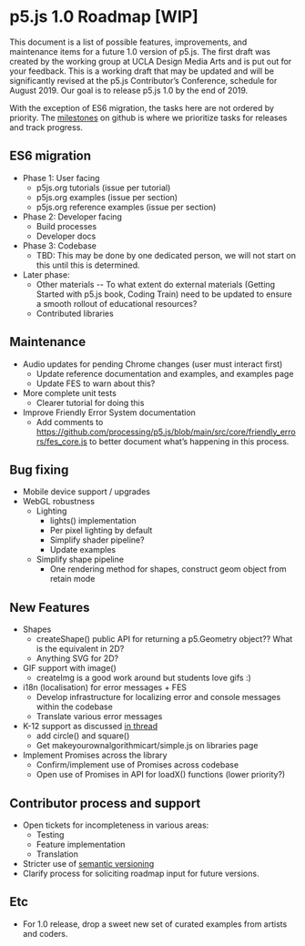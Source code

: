 # p5.js 1.0 Roadmap [WIP]

This document is a list of possible features, improvements, and maintenance items for a future 1.0 version of p5.js. The first draft was created by the working group at UCLA Design Media Arts and is put out for your feedback. This is a working draft that may be updated and will be significantly revised at the p5.js Contributor’s Conference, schedule for August 2019. Our goal is to release p5.js 1.0 by the end of 2019.

With the exception of ES6 migration, the tasks here are not ordered by priority. The [milestones](https://github.com/processing/p5.js/milestones) on github is where we prioritize tasks for releases and track progress.

## ES6 migration
* Phase 1: User facing
  * p5js.org tutorials (issue per tutorial)
  * p5js.org examples (issue per section)
  * p5js.org reference examples (issue per section)
* Phase 2: Developer facing
  * Build processes
  * Developer docs
* Phase 3: Codebase
  * TBD: This may be done by one dedicated person, we will not start on this until this is determined.
* Later phase:
  * Other materials -- To what extent do external materials (Getting Started with p5.js book, Coding Train) need to be updated to ensure a smooth rollout of educational resources?
  * Contributed libraries

## Maintenance
* Audio updates for pending Chrome changes (user must interact first)
  * Update reference documentation and examples, and examples page
  * Update FES to warn about this?
* More complete unit tests
  * Clearer tutorial for doing this
* Improve Friendly Error System documentation
  * Add comments to https://github.com/processing/p5.js/blob/main/src/core/friendly_errors/fes_core.js to better document what’s happening in this process.

## Bug fixing
* Mobile device support / upgrades
* WebGL robustness
  * Lighting
    * lights() implementation
    * Per pixel lighting by default
    * Simplify shader pipeline?
    * Update examples
  * Simplify shape pipeline
    * One rendering method for shapes, construct geom object from retain mode

## New Features
* Shapes
  * createShape() public API for returning a p5.Geometry object?? What is the equivalent in 2D?
  * Anything SVG for 2D?
* GIF support with image()
  * createImg is a good work around but students love gifs :)
* i18n (localisation) for error messages + FES
  * Develop infrastructure for localizing error and console messages within the codebase
  * Translate various error messages
* K-12 support as discussed [in thread](https://github.com/processing/p5.js/issues/2305)
  * add circle() and square()
  * Get makeyourownalgorithmicart/simple.js on libraries page
* Implement Promises across the library
  * Confirm/implement use of Promises across codebase
  * Open use of Promises in API for loadX() functions (lower priority?)
  
## Contributor process and support
* Open tickets for incompleteness in various areas:
  * Testing
  * Feature implementation
  * Translation
* Stricter use of [semantic versioning](https://semver.org/)
* Clarify process for soliciting roadmap input for future versions.

## Etc
* For 1.0 release, drop a sweet new set of curated examples from artists and coders.

